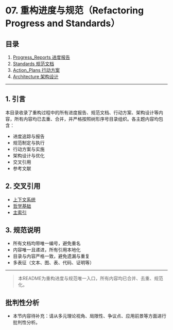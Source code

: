 # 07. 重构进度与规范（Refactoring Progress and Standards）

## 目录

1. [Progress_Reports 进度报告](Progress_Reports)
2. [Standards 规范文档](Standards)
3. [Action_Plans 行动方案](Action_Plans)
4. [Architecture 架构设计](Architecture)

---

## 1. 引言

本目录收录了重构过程中的所有进度报告、规范文档、行动方案、架构设计等内容，所有内容均已去重、合并，并严格按照树形序号目录组织。各主题内容均包含：

- 进度追踪与报告
- 规范制定与执行
- 行动方案与实施
- 架构设计与优化
- 交叉引用
- 参考文献

## 2. 交叉引用

- [上下文系统](README.md)
- [哲学基础](README.md)
- [主索引](../00_Master_Index/00_重构主索引_v1.0.md)

## 3. 规范说明

- 所有文档均带唯一编号，避免重名
- 内容唯一且递进，所有引用本地化
- 目录与内容严格一致，避免遗漏与重复
- 多表征（文本、图、表、代码、证明等）

---

> 本README为重构进度与规范唯一入口，所有内容均已合并、去重、规范化。

## 批判性分析

- 本节内容待补充：请从多元理论视角、局限性、争议点、应用前景等方面进行批判性分析。
